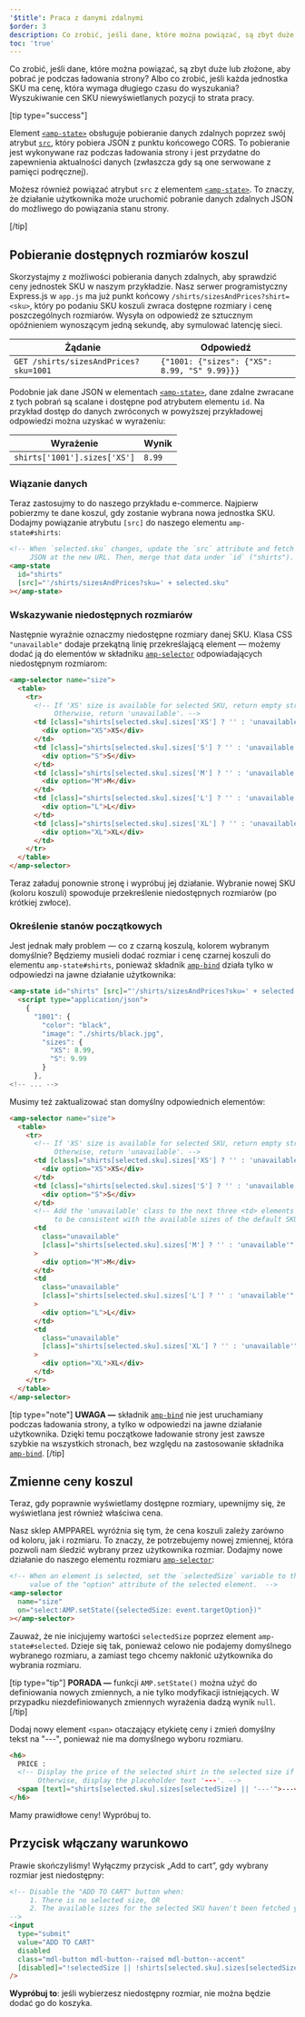 ```yaml
---
'$title': Praca z danymi zdalnymi
$order: 3
description: Co zrobić, jeśli dane, które można powiązać, są zbyt duże lub złożone, aby pobrać je podczas ładowania strony? Albo co zrobić, jeśli każda jednostka SKU ma cenę, która wymaga...
toc: 'true'
---
```


Co zrobić, jeśli dane, które można powiązać, są zbyt duże lub złożone, aby pobrać je podczas ładowania strony? Albo co zrobić, jeśli każda jednostka SKU ma cenę, która wymaga długiego czasu do wyszukania? Wyszukiwanie cen SKU niewyświetlanych pozycji to strata pracy.

[tip type="success"]

Element [`<amp-state>`](../../../../documentation/components/reference/amp-bind.md#state) obsługuje pobieranie danych zdalnych poprzez swój atrybut [`src`](../../../../documentation/components/reference/amp-bind.md#attributes), który pobiera JSON z punktu końcowego CORS. To pobieranie jest wykonywane raz podczas ładowania strony i jest przydatne do zapewnienia aktualności danych (zwłaszcza gdy są one serwowane z pamięci podręcznej).

Możesz również powiązać atrybut `src` z elementem [`<amp-state>`](../../../../documentation/components/reference/amp-bind.md#state). To znaczy, że działanie użytkownika może uruchomić pobranie danych zdalnych JSON do możliwego do powiązania stanu strony.

[/tip]

## Pobieranie dostępnych rozmiarów koszul

Skorzystajmy z możliwości pobierania danych zdalnych, aby sprawdzić ceny jednostek SKU w naszym przykładzie. Nasz serwer programistyczny Express.js w `app.js` ma już punkt końcowy `/shirts/sizesAndPrices?shirt=<sku>`, który po podaniu SKU koszuli zwraca dostępne rozmiary i cenę poszczególnych rozmiarów. Wysyła on odpowiedź ze sztucznym opóźnieniem wynoszącym jedną sekundę, aby symulować latencję sieci.

| Żądanie                               | Odpowiedź                                    |
| ------------------------------------- | -------------------------------------------- |
| `GET /shirts/sizesAndPrices?sku=1001` | `{"1001: {"sizes": {"XS": 8.99, "S" 9.99}}}` |

Podobnie jak dane JSON w elementach [`<amp-state>`](../../../../documentation/components/reference/amp-bind.md#state), dane zdalne zwracane z tych pobrań są scalane i dostępne pod atrybutem elementu `id`. Na przykład dostęp do danych zwróconych w powyższej przykładowej odpowiedzi można uzyskać w wyrażeniu:

| Wyrażenie                    | Wynik  |
| ---------------------------- | ------ |
| `shirts['1001'].sizes['XS']` | `8.99` |

### Wiązanie danych

Teraz zastosujmy to do naszego przykładu e-commerce. Najpierw pobierzmy te dane koszul, gdy zostanie wybrana nowa jednostka SKU. Dodajmy powiązanie atrybutu `[src]` do naszego elementu `amp-state#shirts`:

```html
<!-- When `selected.sku` changes, update the `src` attribute and fetch
     JSON at the new URL. Then, merge that data under `id` ("shirts"). -->
<amp-state
  id="shirts"
  [src]="'/shirts/sizesAndPrices?sku=' + selected.sku"
></amp-state>
```

### Wskazywanie niedostępnych rozmiarów

Następnie wyraźnie oznaczmy niedostępne rozmiary danej SKU. Klasa CSS `"unavailable"` dodaje przekątną linię przekreślającą element — możemy dodać ją do elementów w składniku [`amp-selector`](../../../../documentation/components/reference/amp-selector.md) odpowiadających niedostępnym rozmiarom:

```html
<amp-selector name="size">
  <table>
    <tr>
      <!-- If 'XS' size is available for selected SKU, return empty string.
           Otherwise, return 'unavailable'. -->
      <td [class]="shirts[selected.sku].sizes['XS'] ? '' : 'unavailable'">
        <div option="XS">XS</div>
      </td>
      <td [class]="shirts[selected.sku].sizes['S'] ? '' : 'unavailable'">
        <div option="S">S</div>
      </td>
      <td [class]="shirts[selected.sku].sizes['M'] ? '' : 'unavailable'">
        <div option="M">M</div>
      </td>
      <td [class]="shirts[selected.sku].sizes['L'] ? '' : 'unavailable'">
        <div option="L">L</div>
      </td>
      <td [class]="shirts[selected.sku].sizes['XL'] ? '' : 'unavailable'">
        <div option="XL">XL</div>
      </td>
    </tr>
  </table>
</amp-selector>
```

Teraz załaduj ponownie stronę i wypróbuj jej działanie. Wybranie nowej SKU (koloru koszuli) spowoduje przekreślenie niedostępnych rozmiarów (po krótkiej zwłoce).

### Określenie stanów początkowych

Jest jednak mały problem — co z czarną koszulą, kolorem wybranym domyślnie? Będziemy musieli dodać rozmiar i cenę czarnej koszuli do elementu `amp-state#shirts`, ponieważ składnik [`amp-bind`](../../../../documentation/components/reference/amp-bind.md) działa tylko w odpowiedzi na jawne działanie użytkownika:

```html
<amp-state id="shirts" [src]="'/shirts/sizesAndPrices?sku=' + selected.sku">
  <script type="application/json">
    {
      "1001": {
        "color": "black",
        "image": "./shirts/black.jpg",
        "sizes": {
          "XS": 8.99,
          "S": 9.99
        }
      },
<!-- ... -->
```

Musimy też zaktualizować stan domyślny odpowiednich elementów:

```html
<amp-selector name="size">
  <table>
    <tr>
      <!-- If 'XS' size is available for selected SKU, return empty string.
           Otherwise, return 'unavailable'. -->
      <td [class]="shirts[selected.sku].sizes['XS'] ? '' : 'unavailable'">
        <div option="XS">XS</div>
      </td>
      <td [class]="shirts[selected.sku].sizes['S'] ? '' : 'unavailable'">
        <div option="S">S</div>
      </td>
      <!-- Add the 'unavailable' class to the next three <td> elements
           to be consistent with the available sizes of the default SKU. -->
      <td
        class="unavailable"
        [class]="shirts[selected.sku].sizes['M'] ? '' : 'unavailable'"
      >
        <div option="M">M</div>
      </td>
      <td
        class="unavailable"
        [class]="shirts[selected.sku].sizes['L'] ? '' : 'unavailable'"
      >
        <div option="L">L</div>
      </td>
      <td
        class="unavailable"
        [class]="shirts[selected.sku].sizes['XL'] ? '' : 'unavailable'"
      >
        <div option="XL">XL</div>
      </td>
    </tr>
  </table>
</amp-selector>
```

[tip type="note"] **UWAGA —** składnik [`amp-bind`](../../../../documentation/components/reference/amp-bind.md) nie jest uruchamiany podczas ładowania strony, a tylko w odpowiedzi na jawne działanie użytkownika. Dzięki temu początkowe ładowanie strony jest zawsze szybkie na wszystkich stronach, bez względu na zastosowanie składnika [`amp-bind`](../../../../documentation/components/reference/amp-bind.md). [/tip]

## Zmienne ceny koszul

Teraz, gdy poprawnie wyświetlamy dostępne rozmiary, upewnijmy się, że wyświetlana jest również właściwa cena.

Nasz sklep AMPPAREL wyróżnia się tym, że cena koszuli zależy zarówno od koloru, jak i rozmiaru. To znaczy, że potrzebujemy nowej zmiennej, która pozwoli nam śledzić wybrany przez użytkownika rozmiar. Dodajmy nowe działanie do naszego elementu rozmiaru [`amp-selector`](../../../../documentation/components/reference/amp-selector.md):

```html
<!-- When an element is selected, set the `selectedSize` variable to the
     value of the "option" attribute of the selected element.  -->
<amp-selector
  name="size"
  on="select:AMP.setState({selectedSize: event.targetOption})"
></amp-selector>
```

Zauważ, że nie inicjujemy wartości `selectedSize` poprzez element `amp-state#selected`. Dzieje się tak, ponieważ celowo nie podajemy domyślnego wybranego rozmiaru, a zamiast tego chcemy nakłonić użytkownika do wybrania rozmiaru.

[tip type="tip"] **PORADA —** funkcji `AMP.setState()` można użyć do definiowania nowych zmiennych, a nie tylko modyfikacji istniejących. W przypadku niezdefiniowanych zmiennych wyrażenia dadzą wynik `null`. [/tip]

Dodaj nowy element `<span>` otaczający etykietę ceny i zmień domyślny tekst na "---", ponieważ nie ma domyślnego wyboru rozmiaru.

```html
<h6>
  PRICE :
  <!-- Display the price of the selected shirt in the selected size if available.
       Otherwise, display the placeholder text '---'. -->
  <span [text]="shirts[selected.sku].sizes[selectedSize] || '---'">---</span>
</h6>
```

Mamy prawidłowe ceny! Wypróbuj to.

## Przycisk włączany warunkowo

Prawie skończyliśmy! Wyłączmy przycisk „Add to cart”, gdy wybrany rozmiar jest niedostępny:

```html
<!-- Disable the "ADD TO CART" button when:
     1. There is no selected size, OR
     2. The available sizes for the selected SKU haven't been fetched yet
-->
<input
  type="submit"
  value="ADD TO CART"
  disabled
  class="mdl-button mdl-button--raised mdl-button--accent"
  [disabled]="!selectedSize || !shirts[selected.sku].sizes[selectedSize]"
/>
```

**Wypróbuj to**: jeśli wybierzesz niedostępny rozmiar, nie można będzie dodać go do koszyka.
